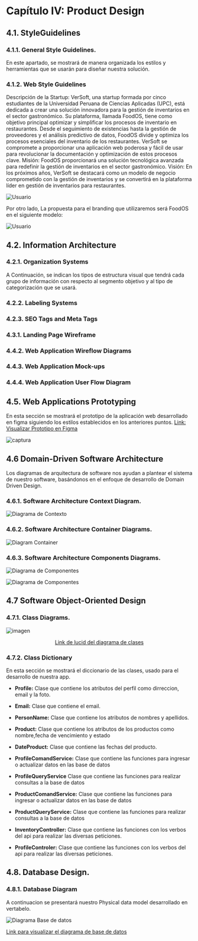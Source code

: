 # Capítulo IV: Product Design

## 4.1. StyleGuidelines

### 4.1.1. General Style Guidelines.

En este apartado, se mostrará de manera organizada los estilos y herramientas que se usarán para diseñar nuestra solución.

### 4.1.2. Web Style Guidelines

Descripción de la Startup:
VerSoft, una startup formada por cinco estudiantes de la Universidad Peruana de Ciencias Aplicadas (UPC), está dedicada a crear una solución innovadora para la gestión de inventarios en el sector gastronómico. Su plataforma, llamada FoodOS, tiene como objetivo principal optimizar y simplificar los procesos de inventario en restaurantes. Desde el seguimiento de existencias hasta la gestión de proveedores y el análisis predictivo de datos, FoodOS divide y optimiza los procesos esenciales del inventario de los restaurantes. VerSoft se compromete a proporcionar una aplicación web poderosa y fácil de usar para revolucionar la documentación y optimización de estos procesos clave.
Misión:
FoodOS proporcionará una solución tecnológica avanzada para redefinir la gestión de inventarios en el sector gastronómico.
Visión:
En los próximos años, VerSoft se destacará como un modelo de negocio comprometido con la gestión de inventarios y se convertirá en la plataforma líder en gestión de inventarios para restaurantes.

![Usuario](/Assets/Img/Chapter%20III/VerSoftLogo.png)

Por otro lado, La propuesta para el branding que utilizaremos será FoodOS en el siguiente modelo: 

![Usuario](/Assets/Img/Chapter%20III/FoodOSLogo.png)


## 4.2. Information Architecture

### 4.2.1. Organization Systems

A Continuación, se indican los tipos de estructura visual que tendrá cada grupo de información con respecto al segmento objetivo y al tipo de categorización que se usará.

### 4.2.2. Labeling Systems


### 4.2.3. SEO Tags and Meta Tags


### 4.3.1. Landing Page Wireframe

### 4.4.2. Web Application Wireflow Diagrams

### 4.4.3. Web Application Mock-ups

### 4.4.4. Web Application User Flow Diagram

## 4.5. Web Applications Prototyping
En esta sección se mostrará el prototipo de la aplicación web desarrollado en figma siguiendo los estilos establecidos en los anteriores puntos.
[Link: Visualizar Prototipo en Figma](https://www.figma.com/proto/9U0r61ZoDHjQf7Ck7zotUL/Prototype-TecHelp-APP?type=design&node-id=1-3234&t=HruT40GoBdMnazGq-1&scaling=min-zoom&page-id=0%3A1&starting-point-node-id=1%3A3234&show-proto-sidebar=1&mode=design )

![captura]()

## 4.6 Domain-Driven Software Architecture

Los diagramas de arquitectura de software nos ayudan a plantear el sistema de nuestro software, basándonos en el enfoque de desarrollo de Domain Driven Design.
### 4.6.1. Software Architecture Context Diagram.
![Diagrama de Contexto](/Assets/Img/Chapter%20IV/structurizr-SystemContext-001.png)

### 4.6.2. Software Architecture Container Diagrams.
![Diagram Container](/Assets/Img/Chapter%20IV/structurizr-Container-001.png)


### 4.6.3. Software Architecture Components Diagrams.
![Diagrama de Componentes](/Assets/Img/Chapter%20IV/structurizr-Componente.png)

![Diagrama de Componentes](/Assets/Img/Chapter%20IV/structurizr-WebApp.png)


## 4.7 Software Object-Oriented Design
### 4.7.1. Class Diagrams.

![imagen](/Assets/Img/Chapter%20IV/Blank%20diagram%20(5).png)
<center>

[Link de lucid del diagrama de clases](https://lucid.app/lucidchart/4ef87a5e-db0e-4cf2-b181-134d58fce7f4/edit?viewport_loc=-980%2C-723%2C5424%2C2574%2C0_0&invitationId=inv_fa3364c0-52d8-4abe-bd56-bd5a87f86986)

</center>

### 4.7.2. Class Dictionary
En esta sección se mostrará el diccionario de las clases, usado para el desarrollo de nuestra app.

* __Profile:__ Clase que contiene los atributos del perfil como dirreccion, email y la foto.
* __Email:__ Clase que contiene el email.
* __PersonName:__ Clase que contiene los atributos de nombres y apellidos.

* __Product:__ Clase que contiene  los atributos de los productos como nombre,fecha de vencimiento y estado
* __DateProduct:__ Clase que contiene las fechas del producto.

* __ProfileComandService:__ Clase que contiene las funciones para ingresar o actualizar datos en las base de datos
* __ProfileQueryService__ Clase que contiene las funciones para realizar consultas a la base de datos

* __ProductComandService:__ Clase que contiene las funciones para ingresar o actualizar datos en las base de datos
* __ProductQueryService:__ Clase que contiene las funciones para realizar consultas a la base de datos

* __InventoryController:__ Clase que contiene las funciones con los verbos del api para realizar las diversas peticiones.
* __ProfileControler:__ Clase que contiene las funciones con los verbos del api para realizar las diversas peticiones.


## 4.8. Database Design.
### 4.8.1. Database Diagram

A continuacion se presentará nuestro Physical data model desarrollado en vertabelo.

![Diagrama Base de datos](/Assets/Img/Chapter%20IV/foodOs-2024-04-09_23-52.png)

[Link para visualizar el diagrama de base de datos](https://my.vertabelo.com/doc/XvR35ZlxiJYY3qqEmS4yOWgxLK9KMufB)
